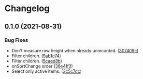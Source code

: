 # Changelog

## 0.1.0 (2021-08-31)


### Bug Fixes

* Don't measure row height when already unmounted. ([307409c](https://www.github.com/schummar/schummar-table/commit/307409c5be7207b8a8ad44ad8be617b418299308))
* Filter children. ([9ab1e74](https://www.github.com/schummar/schummar-table/commit/9ab1e74083143194d494f8043e4c4128c3cf9997))
* Filter children. ([5caed8b](https://www.github.com/schummar/schummar-table/commit/5caed8bebe240e4f93113228ae4ab1688709c4aa))
* onSortChange order ([36e4ff3](https://www.github.com/schummar/schummar-table/commit/36e4ff30a3c26da5f7dd2175532055c3808701a4))
* Select only active items. ([3c5c7dc](https://www.github.com/schummar/schummar-table/commit/3c5c7dcdbe4507ec4a65bc942237638cfde41349))

